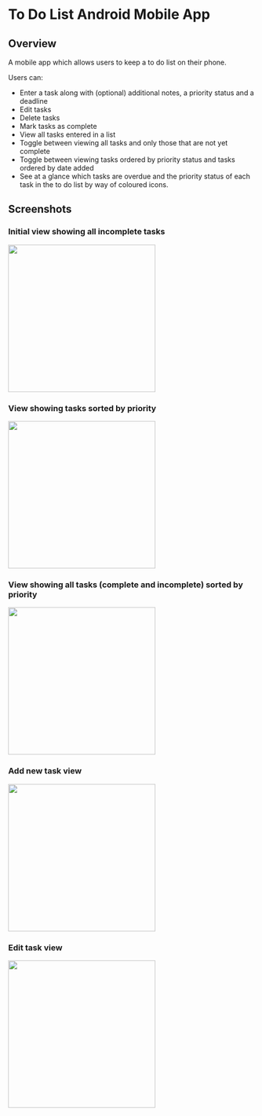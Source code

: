 # To Do List Android Mobile App

## Overview

A mobile app which allows users to keep a to do list on their phone.

Users can:

* Enter a task along with (optional) additional notes, a priority status and a deadline
* Edit tasks
* Delete tasks
* Mark tasks as complete
* View all tasks entered in a list
* Toggle between viewing all tasks and only those that are not yet complete
* Toggle between viewing tasks ordered by priority status and tasks ordered by date added
* See at a glance which tasks are overdue and the priority status of each task in the to do list by way of coloured icons.

## Screenshots

### Initial view showing all incomplete tasks

<img src="https://github.com/rach-j/to-do-list-android-app/blob/master/screenshots_for_README/Screenshot-homepage.png" width="300">

### View showing tasks sorted by priority

<img src="https://github.com/rach-j/to-do-list-android-app/blob/master/screenshots_for_README/Screenshot-ordered-by-priority.png" width = "300">

### View showing all tasks (complete and incomplete) sorted by priority

<img src="https://github.com/rach-j/to-do-list-android-app/blob/master/screenshots_for_README/Screenshot-ordered-by-priority-and-showing-completed-tasks.png" width = "300">

### Add new task view

<img src="https://github.com/rach-j/to-do-list-android-app/blob/master/screenshots_for_README/Screenshot-add-new-task.png" width="300">

### Edit task view

<img src="https://github.com/rach-j/to-do-list-android-app/blob/master/screenshots_for_README/Screenshot-edit-task.png" width="300">